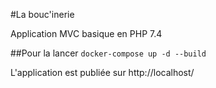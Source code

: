 #La bouc'inerie

Application MVC basique en PHP 7.4

##Pour la lancer
`docker-compose up -d --build`

L'application est publiée sur http://localhost/
